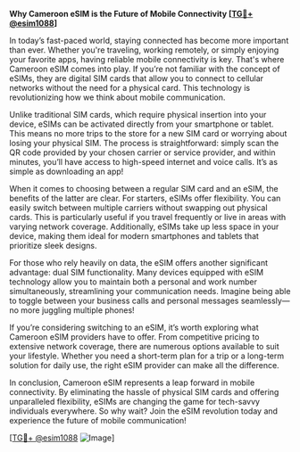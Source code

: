 **Why Cameroon eSIM is the Future of Mobile Connectivity [[TG💪+ @esim1088](https://t.me/s/esim1088)]**

In today’s fast-paced world, staying connected has become more important than ever. Whether you're traveling, working remotely, or simply enjoying your favorite apps, having reliable mobile connectivity is key. That's where Cameroon eSIM comes into play. If you’re not familiar with the concept of eSIMs, they are digital SIM cards that allow you to connect to cellular networks without the need for a physical card. This technology is revolutionizing how we think about mobile communication.

Unlike traditional SIM cards, which require physical insertion into your device, eSIMs can be activated directly from your smartphone or tablet. This means no more trips to the store for a new SIM card or worrying about losing your physical SIM. The process is straightforward: simply scan the QR code provided by your chosen carrier or service provider, and within minutes, you’ll have access to high-speed internet and voice calls. It’s as simple as downloading an app!

When it comes to choosing between a regular SIM card and an eSIM, the benefits of the latter are clear. For starters, eSIMs offer flexibility. You can easily switch between multiple carriers without swapping out physical cards. This is particularly useful if you travel frequently or live in areas with varying network coverage. Additionally, eSIMs take up less space in your device, making them ideal for modern smartphones and tablets that prioritize sleek designs.

For those who rely heavily on data, the eSIM offers another significant advantage: dual SIM functionality. Many devices equipped with eSIM technology allow you to maintain both a personal and work number simultaneously, streamlining your communication needs. Imagine being able to toggle between your business calls and personal messages seamlessly—no more juggling multiple phones!

If you’re considering switching to an eSIM, it’s worth exploring what Cameroon eSIM providers have to offer. From competitive pricing to extensive network coverage, there are numerous options available to suit your lifestyle. Whether you need a short-term plan for a trip or a long-term solution for daily use, the right eSIM provider can make all the difference.

In conclusion, Cameroon eSIM represents a leap forward in mobile connectivity. By eliminating the hassle of physical SIM cards and offering unparalleled flexibility, eSIMs are changing the game for tech-savvy individuals everywhere. So why wait? Join the eSIM revolution today and experience the future of mobile communication! 

[[TG💪+ @esim1088](https://t.me/s/esim1088) ![Image](https://i.postimg.cc/Y0z9fWf4/image.png)]